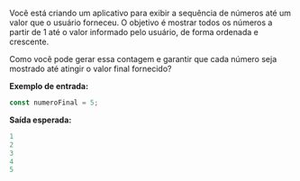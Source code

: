 Você está criando um aplicativo para exibir a sequência de números até um valor que o usuário forneceu. O objetivo é mostrar todos os números a partir de 1 até o valor informado pelo usuário, de forma ordenada e crescente.

Como você pode gerar essa contagem e garantir que cada número seja mostrado até atingir o valor final fornecido?

**Exemplo de entrada:**

```js
const numeroFinal = 5;
```

**Saída esperada:**

```ts
1
2
3
4
5
```

